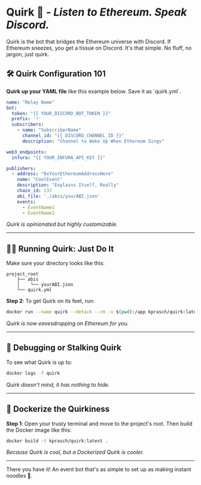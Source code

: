 # Quirk 🤨 - *Listen to Ethereum. Speak Discord.*

Quirk is the bot that bridges the Ethereum universe with Discord. If Ethereum sneezes, you get a tissue on Discord. It's that simple. No fluff, no jargon, just quirk.

## 🛠 Quirk Configuration 101

**Quirk up your YAML file** like this example below. Save it as \`quirk.yml\`.

```yaml
name: "Relay Name"
bot:
  token: "{{ YOUR_DISCORD_BOT_TOKEN }}"
  prefix: '!'
  subscribers:
    - name: "SubscriberName"
      channel_id: "{{ DISCORD_CHANNEL_ID }}"
      description: "Channel to Wake Up When Ethereum Sings"

web3_endpoints:
  infura: "{{ YOUR_INFURA_API_KEY }}"

publishers:
  - address: "0xYourEthereumAddressHere"
    name: "CoolEvent"
    description: "Explains Itself, Really"
    chain_id: 137
    abi_file: './abis/yourABI.json'
    events:
      - EventName1
      - EventName2
```

_Quirk is opinionated but highly customizable._

---

## 🏃‍♀️ Running Quirk: Just Do It

Make sure your directory looks like this:

```
project_root
    ├── abis
    │    └── yourABI.json
    └── quirk.yml
```

**Step 2**: To get Quirk on its feet, run:

```bash
docker run --name quirk --detach --rm -v $(pwd):/app kprasch/quirk:latest
```
_Quirk is now eavesdropping on Ethereum for you._

---

## 📜 Debugging or Stalking Quirk

To see what Quirk is up to:

```bash
docker logs -f quirk
```
_Quirk doesn't mind, it has nothing to hide._

---

## 🔨 Dockerize the Quirkiness

**Step 1**: Open your trusty terminal and move to the project's root. Then build the Docker image like this:

```bash
docker build -t kprasch/quirk:latest .
```
_Because Quirk is cool, but a Dockerized Quirk is cooler._

---

There you have it! An event bot that's as simple to set up as making instant noodles 🍜.
